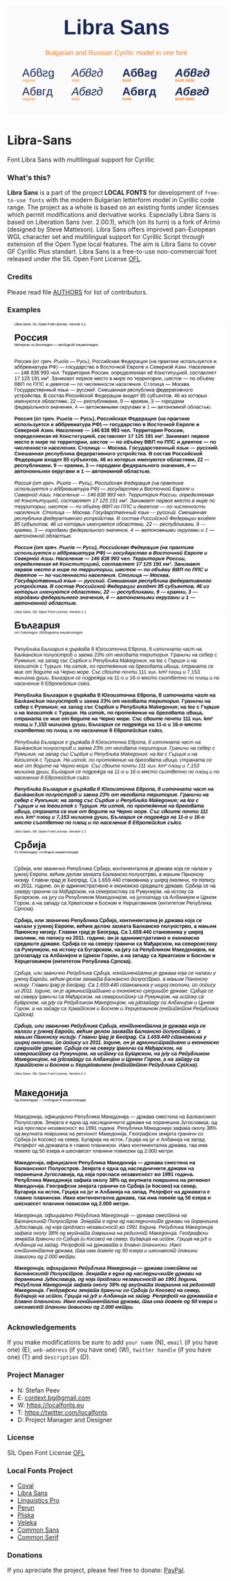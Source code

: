 ![Sample Image](/images/LibraSans_01.jpg)

# Libra-Sans
Font Libra Sans with multilingual support for Cyrillic

### What's this?

**Libra Sans** is a part of the project **LOCAL FONTS** for development of <code>free-to-use fonts</code> with the modern Bulgarian letterform model in Cyrillic code range. The project as a whole is based on an existing fonts under licenses which permit modifications and derivative works. Especially Libra Sans is based on Liberation Sans (ver. 2.00.1), which (on its turn) is a fork of Arimo (designed by Steve Matteson). Libra Sans offers improved pan-European WGL character set and multilingual support for Cyrillic Script through extension of the Open Type local features. The aim is Libra Sans to cover GF Cyrillic Plus standart.
Libra Sans is a free-to-use non-commercial font released under the SIL Open Font License [OFL](OFL.txt).

### Credits

Please read file [AUTHORS](https://github.com/StefanPeev/Libra-Sans/blob/master/AUTHORS.txt) for list of contributors.

### Examples

<img src="https://raw.githubusercontent.com/StefanPeev/Libra-Sans/master/images/LibraSans_Russian.jpg" />

<img src="https://github.com/StefanPeev/Libra-Sans/blob/master/images/LibraSans_Bulgarian.jpg" />

<img src="https://raw.githubusercontent.com/StefanPeev/Libra-Sans/master/images/LibraSans_Serbian.jpg" />

<img src="https://raw.githubusercontent.com/StefanPeev/Libra-Sans/master/images/LibraSans_Macedonian.jpg" />


### Acknowledgements

If you make modifications be sure to add <code>your name</code> (N), <code>email</code> (if you have one) (E), <code>web-address</code> (if you have one) (W), <code>twitter handle</code> (if you have one) (T) and <code>description</code> (D).

### Project Manager

+ N: Stefan Peev
+ E: context.bg@gmail.com
+ W: https://localfonts.eu
+ T: https://twitter.com/localfonts
+ D: Project Manager and Designer

### License

SIL Open Font License [OFL](documentation/OFL.txt)

### Local Fonts Project

+ [Coval](https://github.com/StefanPeev/coval)
+ [Libra Sans](https://github.com/StefanPeev/Libra-Sans)
+ [Linguistics Pro](https://github.com/StefanPeev/Linguistics-Pro)
+ [Perun](https://github.com/StefanPeev/Perun)
+ [Pliska](https://github.com/StefanPeev/Pliska)
+ [Veleka](https://github.com/StefanPeev/Veleka)
+ [Common Sans](https://github.com/StefanPeev/Common-Sans)
+ [Common Serif](https://github.com/StefanPeev/Common-Serif)

### Donations

If you apreciate the project, please feel free to donate: [PayPal](https://www.paypal.me/localfonts).
